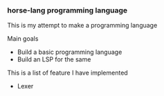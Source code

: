 ### horse-lang programming language

This is my attempt to make a programming language

Main goals
- Build a basic programming language
- Build an LSP for the same

This is a list of feature I have implemented
- Lexer
